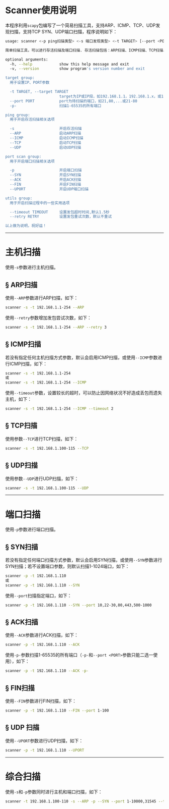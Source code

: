 # Scanner使用说明

本程序利用`scapy`包编写了一个简易扫描工具，支持ARP、ICMP、TCP、UDP发现扫描，支持TCP SYN、UDP端口扫描，程序说明如下：

```bash
usage: scanner <-p ping扫描类型> <-s 端口发现类型> <-t TARGET> [--port <PORT>]

简单扫描工具，可以进行存活扫描及端口扫描. 存活扫描包括：ARP扫描、ICMP扫描、TCP扫描、UDP扫描. 端口扫描包括：TCP SYN扫描、TCP ACK扫描、TCP FIN扫描.

optional arguments:
  -h, --help            show this help message and exit
  -v, --version         show program's version number and exit

target group:
  用于设置IP、PORT参数

  -t TARGET, --target TARGET
                        target为IP或IP段，如192.168.1.1，192.168.1.x，或192.168.1.1-254
  --port PORT           port为待扫描的端口，如21,80,...或21-80
  -p-                   扫描1-65535的所有端口

ping group:
  用于开启存活扫描相关选项

  -s                    开启存活扫描
  --ARP                 启动ARP扫描
  --ICMP                启动ICMP扫描
  --TCP                 启动TCP扫描
  --UDP                 启动UDP扫描

port scan group:
  用于开启端口扫描相关选项

  -p                    开启端口扫描
  --SYN                 开启SYN扫描
  --ACK                 开启ACK扫描
  --FIN                 开启FIN扫描
  --UPORT               开启UDP端口扫描

utils group:
  用于开启扫描过程中的一些实用选项

  --timeout TIMEOUT     设置发包超时时间,默认1.5秒
  --retry RETRY         设置发包重试次数，默认不重试

以上做为说明，祝好运！
```

---

# 主机扫描

使用`-s`参数进行主机扫描。

## § ARP扫描

使用`--ARP`参数进行ARP扫描，如下：

```bash
scanner -s -t 192.168.1.1-254 --ARP
```

使用`--retry`参数增加发包尝试次数，如下：

```bash
scanner -s -t 192.168.1.1-254 --ARP --retry 3
```



## § ICMP扫描

若没有指定任何主机扫描方式参数，默认会启用ICMP扫描，或使用`--ICMP`参数进行ICMP扫描，如下：

```bash
scanner -s -t 192.168.1.1-254
或
scanner -s -t 192.168.1.1-254 --ICMP
```

使用`--timeout`参数，设置较长的超时，可以防止因网络状况不好造成丢包而遗失主机，如下：

```bash
scanner -s -t 192.168.1.1-254 --ICMP --timeout 2
```



## § TCP扫描

使用参数`--TCP`进行TCP扫描，如下：

```bash
scanner -s -t 192.168.1.100-115 --TCP
```



## § UDP扫描

使用参数`--UDP`进行UDP扫描，如下：

```bash
scanner -s -t 192.168.1.100-115 --UDP
```

---

# 端口扫描

使用`-p`参数进行端口扫描。

## § SYN扫描

若没有指定任何端口扫描方式参数，默认会启用SYN扫描，或使用`--SYN`参数进行SYN扫描；若不设置端口参数，则默认扫描1-1024端口，如下：

```bash
scanner -p -t 192.168.1.110
或
scanner -p -t 192.168.1.110 --SYN
```

使用`--port`扫描指定端口，如下：

```bash
scanner -p -t 192.168.1.110 --SYN --port 10,22-30,80,443,500-1000
```



## § ACK扫描

使用`--ACK`参数进行ACK扫描，如下：

```bash
scanner -p -t 192.168.1.110 --ACK
```

使用`-p-`参数扫描1-65535的所有端口（`-p-`和`--port <PORT>`参数只能二选一使用），如下：

```bash
scanner -p -t 192.168.1.110 --ACK -p-
```



## § FIN扫描

使用`--FIN`参数进行FIN扫描，如下：

```bash
scanner -p -t 192.168.1.110 --FIN --port 1-100
```



## § UDP 扫描

使用`--UPORT`参数进行UDP扫描，如下：

```bash
scanner -p -t 192.168.1.110 --UPORT
```

---

# 综合扫描

使用`-s`和`-p`参数同时进行主机和端口扫描，如下：

```bash
scanner -t 192.168.1.100-110 -s --ARP -p --SYN --port 1-10000,31545 --timeout 2
```

